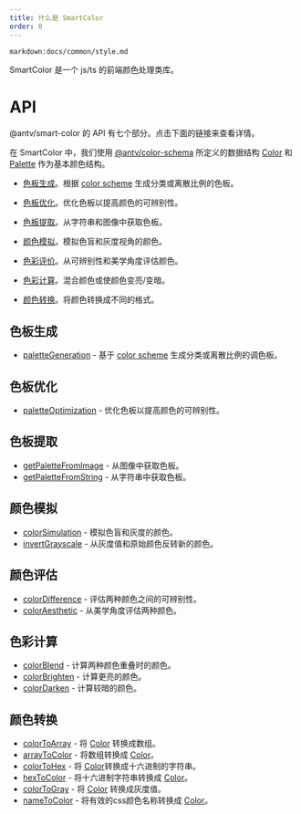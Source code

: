```yaml
---
title: 什么是 SmartColor
order: 0
---
```


`markdown:docs/common/style.md`

<div class="doc-md">

SmartColor 是一个 js/ts 的前端颜色处理类库。

# API

@antv/smart-color 的 API 有七个部分。点击下面的链接来查看详情。

在 SmartColor 中，我们使用 [@antv/color-schema](https://github.com/antvis/color-schema#color) 所定义的数据结构 [Color](https://github.com/antvis/color-schema#palette) 和 [Palette](https://github.com/antvis/color-schema#palette) 作为基本颜色结构。

* [色板生成](#色板生成)。根据 [color scheme](https://github.com/neoddish/color-palette-json-schema#colorschemetype) 生成分类或离散比例的色板。
  
* [色板优化](#色板优化)。优化色板以提高颜色的可辨别性。

* [色板提取](#色板提取)。从字符串和图像中获取色板。
  
* [颜色模拟](#颜色模拟)。模拟色盲和灰度视角的颜色。

* [色彩评价](#色彩评价)。从可辨别性和美学角度评估颜色。

* [色彩计算](#色彩计算)。混合颜色或使颜色变亮/变暗。

* [颜色转换](#颜色转换)。将颜色转换成不同的格式。

## 色板生成

* [paletteGeneration](./generators#paletteGeneration) - 基于 [color scheme](https://github.com/neoddish/color-palette-json-schema#colorschemetype) 生成分类或离散比例的调色板。

## 色板优化

* [paletteOptimization](./optimizers#paletteOptimization) - 优化色板以提高颜色的可辨别性。
  
## 色板提取

* [getPaletteFromImage](./extractors#getPaletteFromImage) - 从图像中获取色板。
* [getPaletteFromString](./extractors#getPaletteFromString) - 从字符串中获取色板。

## 颜色模拟

* [colorSimulation](./simulators#colorSimulation) - 模拟色盲和灰度的颜色。
* [invertGrayscale](./simulators#invertGrayscale) - 从灰度值和原始颜色反转新的颜色。

## 颜色评估

* [colorDifference](./evaluators#colorDifference) - 评估两种颜色之间的可辨别性。
* [colorAesthetic](./evaluators#colorAesthetic) - 从美学角度评估两种颜色。

## 色彩计算

* [colorBlend](./colorComputation#colorBlend) - 计算两种颜色重叠时的颜色。
* [colorBrighten](./colorComputation#colorBrighten) - 计算更亮的颜色。
* [colorDarken](./colorComputation#colorDarken) - 计算较暗的颜色。

## 颜色转换

* [colorToArray](./colorConversion#colorToArray) - 将 [Color](https://github.com/neoddish/color-palette-json-schema#color) 转换成数组。
* [arrayToColor](./colorConversion#arrayToColor) - 将数组转换成 [Color](https://github.com/neoddish/color-palette-json-schema#color)。
* [colorToHex](./colorConversion#colorToHex) - 将 [Color](https://github.com/neoddish/color-palette-json-schema#color)转换成十六进制的字符串。
* [hexToColor](./colorConversion#hexToColor) - 将十六进制字符串转换成 [Color](https://github.com/neoddish/color-palette-json-schema#color)。
* [colorToGray](./colorConversion#colorToGray) - 将 [Color](https://github.com/neoddish/color-palette-json-schema#color) 转换成灰度值。
* [nameToColor](./colorConversion#nameToColor) - 将有效的css颜色名称转换成 [Color](https://github.com/neoddish/color-palette-json-schema#color)。

</div>
